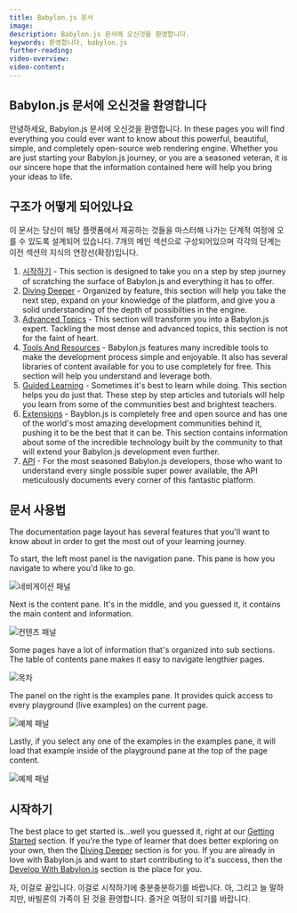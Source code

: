 ```yaml
---
title: Babylon.js 문서
image:
description: Babylon.js 문서에 오신것을 환영합니다.
keywords: 환영합니다, babylon.js
further-reading:
video-overview:
video-content:
---
```


## Babylon.js 문서에 오신것을 환영합니다

안녕하세요, Babylon.js 문서에 오신것을 환영합니다. In these pages you will find everything you could ever want to know about this powerful, beautiful, simple, and completely open-source web rendering engine. Whether you are just starting your Babylon.js journey, or you are a seasoned veteran, it is our sincere hope that the information contained here will help you bring your ideas to life.

## 구조가 어떻게 되어있나요

이 문서는 당신이 해당 플랫폼에서 제공하는 것들을 마스터해 나가는 단계적 여정에 오를 수 있도록 설계되어 있습니다. 7개의 메인 섹션으로 구성되어있으며 각각의 단계는 이전 섹션의 지식의 연장선(확장)입니다.

<!-- This documentation is designed to take you on a step by step journey of mastering all that this platform has to offer. The information is organized into 7 main sections, each one expanding on the knowledge from the previous. -->

1. [시작하기](/start) - This section is designed to take you on a step by step journey of scratching the surface of Babylon.js and everything it has to offer.
2. [Diving Deeper](/divingDeeper) - Organized by feature, this section will help you take the next step, expand on your knowledge of the platform, and give you a solid understanding of the depth of possibilties in the engine.
3. [Advanced Topics](/advanced_topics) - This section will transform you into a Babylon.js expert. Tackling the most dense and advanced topics, this section is not for the faint of heart.
4. [Tools And Resources](/toolsAndResources) - Babylon.js features many incredible tools to make the development process simple and enjoyable. It also has several libraries of content available for you to use completely for free. This section will help you understand and leverage both.
5. [Guided Learning](/guidedLearning) - Sometimes it's best to learn while doing. This section helps you do just that. These step by step articles and tutorials will help you learn from some of the communities best and brightest teachers.
6. [Extensions](/extensions) - Bayblon.js is completely free and open source and has one of the world's most amazing development communities behind it, pushing it to be the best that it can be. This section contains information about some of the incredible technology built by the community to that will extend your Babylon.js development even further.
7. [API](/typedoc) - For the most seasoned Babylon.js developers, those who want to understand every single possible super power available, the API meticulously documents every corner of this fantastic platform.

## 문서 사용법

The documentation page layout has several features that you'll want to know about in order to get the most out of your learning journey.

To start, the left most panel is the navigation pane. This pane is how you navigate to where you'd like to go.

<!-- ![Navigation Pane](/img/home/home1.jpg) -->
![네비게이션 패널](/img/home/home1.jpg)

Next is the content pane. It's in the middle, and you guessed it, it contains the main content and information.

<!-- ![Content Pane](/img/home/home2.jpg) -->
![컨텐츠 패널](/img/home/home2.jpg)

Some pages have a lot of information that's organized into sub sections. The table of contents pane makes it easy to navigate lengthier pages.

<!-- ![Table of Contents](/img/home/home4.jpg) -->
![목차](/img/home/home4.jpg)

The panel on the right is the examples pane. It provides quick access to every playground (live examples) on the current page.

<!-- ![Examples Pane](/img/home/home3.jpg) -->
![예제 패널](/img/home/home3.jpg)

Lastly, if you select any one of the examples in the examples pane, it will load that example inside of the playground pane at the top of the page content.

<!-- ![Examples Pane](/img/home/home5.jpg) -->
![예제 패널](/img/home/home5.jpg)

<!-- ## Getting Started -->
## 시작하기

The best place to get started is...well you guessed it, right at our [Getting Started](start/) section. If you're the type of learner that does better exploring on your own, then the [Diving Deeper](landing_pages/divingDeeperLandingPage) section is for you. If you are already in love with Babylon.js and want to start contributing to it's success, then the [Develop With Babylon.js](landing_pages/divingDeeperDevelopingLandingPage) section is the place for you.

<!-- Well, that's it. Hopefully that's enough to get you started. Oh, and as we like to say, welcome to the Babylon family. Enjoy your journey! -->
자, 이걸로 끝입니다. 이걸로 시작하기에 충분충분하기를 바랍니다. 아, 그리고 늘 말하지만, 바빌론의 가족이 된 것을 환영합니다. 즐거운 여정이 되기를 바랍니다.
